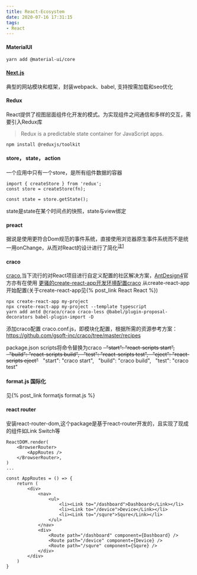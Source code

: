 ```yaml
---
title: React-Ecosystem
date: 2020-07-16 17:31:15
tags:
- React
---
```

#### MaterialUI
```
yarn add @material-ui/core
```
#### [Next.js](https://github.com/vercel/next.js)
典型的网站模块和框架，封装webpack、babel, 支持按需加载和seo优化

#### Redux
React提供了视图层面组件化开发的模式。为实现组件之间通信和多样的交互，需要引入Redux库
> Redux is a predictable state container for JavaScript apps.
```
npm install @reduxjs/toolkit
```
#### store， state， action
一个应用中只有一个store，是所有组件数据的容器
```
import { createStore } from 'redux';
const store = createStore(fn);

const state = store.getState();
```
state是state在某个时间点的快照，state与view绑定
#### preact
据说是使用更符合Dom规范的事件系统，直接使用浏览器原生事件系统而不是统一用onChange，从而对React的设计进行了简化<sup>[注1](
https://www.zhihu.com/question/65479147/answer/942582216)</sup>

#### craco
[craco](https://github.com/gsoft-inc/craco),当下流行的对React项目进行自定义配置的社区解决方案，[AntDesign4](https://ant.design/docs/react/use-with-create-react-app-cn#%E9%AB%98%E7%BA%A7%E9%85%8D%E7%BD%AE)官方亦有在使用
[更骚的create-react-app开发环境配置craco](https://cloud.tencent.com/developer/article/1749704)
从create-react-app开始配置(关于create-react-app见{% post_link React React %})
```
npx create-react-app my-project 
npx create-react-app my-project --template typescript
yarn add antd @craco/craco craco-less @babel/plugin-proposal-decorators babel-plugin-import -D
```
添加craco配置 craco.conf.js，即模块化配置，根据所需的资源参考方案：https://github.com/gsoft-inc/craco/tree/master/recipes

package.json scripts将命令替换为craco
<del>&nbsp;&nbsp;"start": "react-scripts start",
&nbsp;&nbsp;"build": "react-scripts build",
&nbsp;&nbsp;"test": "react-scripts test",
&nbsp;&nbsp;"eject": "react-scripts eject"</del>
&nbsp;&nbsp;"start": "craco start",
&nbsp;&nbsp;"build": "craco build",
&nbsp;&nbsp;"test": "craco test"

#### format.js 国际化
见{% post_link formatjs format.js %}

#### react router
安装react-router-dom,这个package是基于react-router开发的，且实现了现成的组件如Link Switch等
```
ReactDOM.render(
    <BrowserRouter>
        <AppRoutes />
    </BrowserRouter>,
)
...

const AppRoutes = () => {
    return (
        <div>
            <nav>
                <ul>
                    <li><Link to="/dashboard">Dashboard</Link></li>
                    <li><Link to="/device">Device</Link></li>
                    <li><Link to="/squre">Squre</Link></li>
                </ul>
            </nav>
            <div>
                <Route path="/dashboard" component={Dashboard} />
                <Route path="/device" component={Device} />
                <Route path="/squre" component={Squre} />
            </div>
        </div>
    )
}
```